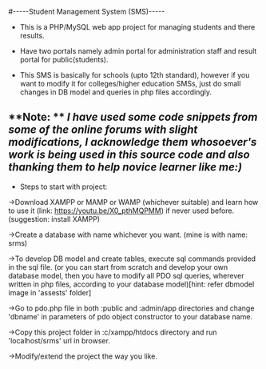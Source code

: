 #-----Student Management System (SMS)-----

- This is a PHP/MySQL web app project for managing students and there results.

- Have two portals namely admin portal for administration staff and result portal for public(students).

- This SMS is basically for schools (upto 12th standard), however if you want to modify it for colleges/higher education SMSs, just do small changes in DB model and queries in php files accordingly.

**Note: ** *I have used some code snippets from some of the online forums with slight modifications, I acknowledge them whosoever's work is being used in this source code and also thanking them to help novice learner like me:)*
--------------------------------------
- Steps to start with project:

->Download XAMPP or MAMP or WAMP (whichever suitable) and learn how to use it (link: https://youtu.be/X0_pthMQPMM) if never used before. (suggestion: install XAMPP)

->Create a database with name whichever you want. (mine is with name: srms)

->To develop DB model and create tables, execute sql commands provided in the sql file.
	(or you can start from scratch and develop your own database model, then you have to modify all PDO sql queries, wherever written in php files, according to your database model)[hint: refer dbmodel image in 'assests' folder]

->Go to pdo.php file in both :public and :admin/app directories and change 'dbname' in parameters of pdo object constructor to your database name.

->Copy this project folder in :c/xampp/htdocs directory and run 'localhost/srms' url in browser.

->Modify/extend the project the way you like.